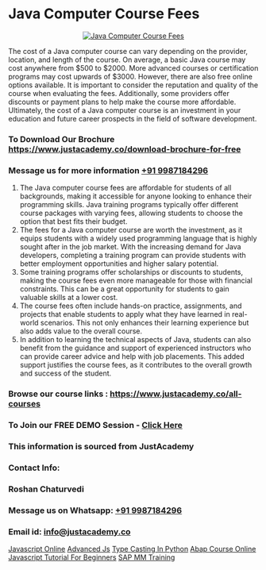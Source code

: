 # Java Computer Course Fees

<p align="center">
  <a href="https://justacademy.co/course-detail/core-java-training">
    <img src="https://justacademy.co/storage2/course_image/1677245426_course_image.webp" alt="Java Computer Course Fees">
  </a>
</p>


The cost of a Java computer course can vary depending on the provider, location, and length of the course. On average, a basic Java course may cost anywhere from $500 to $2000. More advanced courses or certification programs may cost upwards of $3000. However, there are also free online options available. It is important to consider the reputation and quality of the course when evaluating the fees. Additionally, some providers offer discounts or payment plans to help make the course more affordable. Ultimately, the cost of a Java computer course is an investment in your education and future career prospects in the field of software development.
### To Download Our Brochure https://www.justacademy.co/download-brochure-for-free
### Message us for more information [+91 9987184296](https://api.whatsapp.com/send?phone=919987184296)
1) The Java computer course fees are affordable for students of all backgrounds, making it accessible for anyone looking to enhance their programming skills.
Java training programs typically offer different course packages with varying fees, allowing students to choose the option that best fits their budget.
2) The fees for a Java computer course are worth the investment, as it equips students with a widely used programming language that is highly sought after in the job market.
With the increasing demand for Java developers, completing a training program can provide students with better employment opportunities and higher salary potential.
3) Some training programs offer scholarships or discounts to students, making the course fees even more manageable for those with financial constraints.
This can be a great opportunity for students to gain valuable skills at a lower cost.
4) The course fees often include hands-on practice, assignments, and projects that enable students to apply what they have learned in real-world scenarios.
This not only enhances their learning experience but also adds value to the overall course.
5) In addition to learning the technical aspects of Java, students can also benefit from the guidance and support of experienced instructors who can provide career advice and help with job placements.
This added support justifies the course fees, as it contributes to the overall growth and success of the student.

### Browse our course links : https://www.justacademy.co/all-courses 
### To Join our FREE DEMO Session - [Click Here](https://www.justacademy.co/register-for-course-demo)


### This information is sourced from JustAcademy
### Contact Info:
### Roshan Chaturvedi
### Message us on Whatsapp: [+91 9987184296](https://api.whatsapp.com/send?phone=919987184296)
### Email id: [info@justacademy.co](mailto:info@justacademy.co)
                    
[Javascript Online](https://www.linkedin.com/pulse/javascript-online-justacademy-delhi-5beuc?trackingId=hO0sZ6LI%2B0WWubYRLaUhnw%3D%3D&lipi=urn%3Ali%3Apage%3Ad_flagship3_company_admin%3BwYu9zKHBRZajlu4pteaL6Q%3D%3D)
[Advanced Js](https://www.linkedin.com/pulse/advanced-js-software-training-sunnyvale-f9suc?trackingId=glmdU50s2UPFM5O79paO%2FQ%3D%3D&lipi=urn%3Ali%3Apage%3Ad_flagship3_company_admin%3BM5QnzWJERjun88GkJ%2BYkdw%3D%3D)
[Type Casting In Python](https://medium.com/@mahi3106/type-casting-in-python-aba2928b2802)
[Abap Course Online](https://medium.com/@akanshapatil/abap-course-online-3dd80d600b9d)
[Javascript Tutorial For Beginners](https://justacademyin.github.io/Articles/Javascript-Tutorial-For-Beginners)
[SAP MM Training](https://justacademyin.github.io/Articles/SAP-MM-Training)
